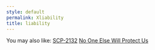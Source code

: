 ```yaml
---
style: default
permalink: Xliability
title: liability
---
```

You may also like:
[SCP-2132](http://scp-wiki.net/scp-2132)
[No One Else Will Protect Us](http://scp-wiki.net/no-one-else-will-protect-us)